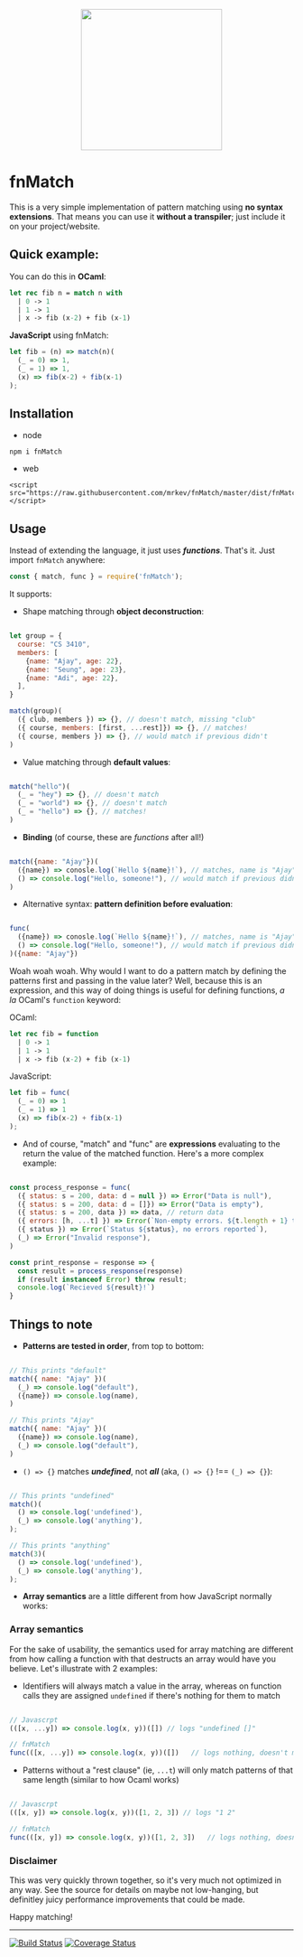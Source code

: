 <p align="center">
<img width=250 src="https://github.com/mrkev/fnMatch/raw/master/docs/img/cheesy_logo.png">
</p>

# fnMatch

This is a very simple implementation of pattern matching using **no syntax extensions**. That means you can use it **without a transpiler**; just include it on your project/website.

## Quick example:

You can do this in **OCaml**:

```ocaml
let rec fib n = match n with
  | 0 -> 1
  | 1 -> 1
  | x -> fib (x-2) + fib (x-1)
```

**JavaScript** using fnMatch:

```javascript
let fib = (n) => match(n)(
  (_ = 0) => 1,
  (_ = 1) => 1,
  (x) => fib(x-2) + fib(x-1)
);
```


## Installation

- node

```
npm i fnMatch
```

- web

```
<script src="https://raw.githubusercontent.com/mrkev/fnMatch/master/dist/fnMatch.js"></script>
```

## Usage

Instead of extending the language, it just uses **_functions_**. That's it. Just import `fnMatch` anywhere:

```javascript
const { match, func } = require('fnMatch');
```

It supports:

- Shape matching through **object deconstruction**:

```javascript

let group = {
  course: "CS 3410",
  members: [
    {name: "Ajay", age: 22},
    {name: "Seung", age: 23},
    {name: "Adi", age: 22},
  ],
}

match(group)(
  ({ club, members }) => {}, // doesn't match, missing "club"
  ({ course, members: [first, ...rest]}) => {}, // matches!
  ({ course, members }) => {}, // would match if previous didn't
)
```

- Value matching through **default values**:

```javascript

match("hello")(
  (_ = "hey") => {}, // doesn't match
  (_ = "world") => {}, // doesn't match
  (_ = "hello") => {}, // matches!
)

```

- **Binding** (of course, these are _functions_ after all!)

```javascript

match({name: "Ajay"})(
  ({name}) => conosle.log(`Hello ${name}!`), // matches, name is "Ajay"
  () => console.log("Hello, someone!"), // would match if previous didn't
)

```

- Alternative syntax: **pattern definition before evaluation**:

```javascript

func(
  ({name}) => conosle.log(`Hello ${name}!`), // matches, name is "Ajay"
  () => console.log("Hello, someone!"), // would match if previous didn't
)({name: "Ajay"})

```

Woah woah woah. Why would I want to do a pattern match by defining the patterns first and passing in the value later? Well, because this is an expression, and this way of doing things is useful for defining functions, _a la_ OCaml's `function` keyword:

OCaml:

```ocaml
let rec fib = function
  | 0 -> 1
  | 1 -> 1
  | x -> fib (x-2) + fib (x-1)
```

JavaScript:

```javascript
let fib = func(
  (_ = 0) => 1
  (_ = 1) => 1
  (x) => fib(x-2) + fib(x-1)
);
```

- And of course, "match" and "func" are **expressions** evaluating to the return the value of the matched function. Here's a more complex example:

```javascript

const process_response = func(
  ({ status: s = 200, data: d = null }) => Error("Data is null"),
  ({ status: s = 200, data: d = []}) => Error("Data is empty"),
  ({ status: s = 200, data }) => data, // return data
  ({ errors: [h, ...t] }) => Error(`Non-empty errors. ${t.length + 1} total.`),
  ({ status }) => Error(`Status ${status}, no errors reported`),
  (_) => Error("Invalid response"),
)

const print_response = response => {
  const result = process_response(response)
  if (result instanceof Error) throw result;
  console.log(`Recieved ${result}!`)
}
```

## Things to note

- **Patterns are tested in order**, from top to bottom:

```javascript

// This prints "default"
match({ name: "Ajay" })(
  (_) => console.log("default"),
  ({name}) => console.log(name),
)

// This prints "Ajay"
match({ name: "Ajay" })(
  ({name}) => console.log(name),
  (_) => console.log("default"),
)

```

- `() => {}` matches **_undefined_**, not **_all_** (aka, `() => {}` !== `(_) => {}`):

```javascript

// This prints "undefined"
match()(
  () => console.log('undefined'),
  (_) => console.log('anything'),
);

// This prints "anything"
match(3)(
  () => console.log('undefined'),
  (_) => console.log('anything'),
);

```

- **Array semantics** are a little different from how JavaScript normally works:


### Array semantics

For the sake of usability, the semantics used for array matching are different from how calling a function with that destructs an array would have you believe. Let's illustrate with 2 examples:

- Identifiers will always match a value in the array, whereas on function calls they are assigned `undefined` if there's nothing for them to match

```javascript

// Javascrpt
(([x, ...y]) => console.log(x, y))([]) // logs "undefined []"

// fnMatch
func(([x, ...y]) => console.log(x, y))([])   // logs nothing, doesn't match
```

- Patterns without a "rest clause" (ie, `...t`) will only match patterns of that same length (similar to how Ocaml works)

```javascript

// Javascrpt
(([x, y]) => console.log(x, y))([1, 2, 3]) // logs "1 2"

// fnMatch
func(([x, y]) => console.log(x, y))([1, 2, 3])   // logs nothing, doesn't match
```


### Disclaimer

This was very quickly thrown together, so it's very much not optimized in any way. See the source for details on maybe not low-hanging, but definitley juicy performance improvements that could be made.

Happy matching!

--------------

[![Build Status](https://travis-ci.org/mrkev/fnMatch.svg?branch=master)](https://travis-ci.org/mrkev/fnMatch)
[![Coverage Status](https://coveralls.io/repos/github/mrkev/fnMatch/badge.svg?branch=master)](https://coveralls.io/github/mrkev/fnMatch?branch=master)
